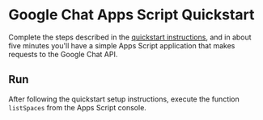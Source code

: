 # Google Chat Apps Script Quickstart

Complete the steps described in the [quickstart instructions](
https://developers.google.com/workspace/chat/api/guides/quickstart/apps-script),
and in about five minutes you'll have a simple Apps Script application
that makes requests to the Google Chat API.

## Run

After following the quickstart setup instructions, execute the function `listSpaces`
from the Apps Script console.
